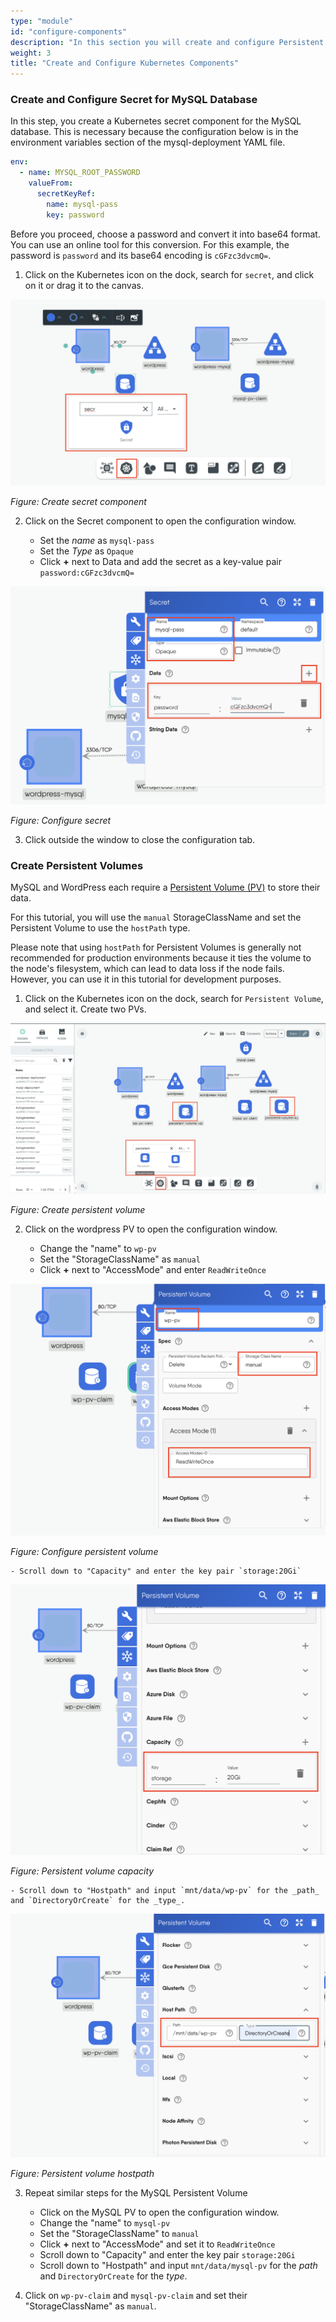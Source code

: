 ```yaml
---
type: "module"
id: "configure-components"
description: "In this section you will create and configure Persistent Volumes, Persistent Volume Claims and a Secret for the Database."
weight: 3
title: "Create and Configure Kubernetes Components"
---
```


### Create and Configure Secret for MySQL Database

In this step, you create a Kubernetes secret component for the MySQL database. This is necessary because the configuration below is in the environment variables section of the mysql-deployment YAML file.

```yaml
env:
  - name: MYSQL_ROOT_PASSWORD
    valueFrom:
      secretKeyRef:
        name: mysql-pass
        key: password
```

Before you proceed, choose a password and convert it into base64 format. You can use an online tool for this conversion. For this example, the password is `password` and its base64 encoding is `cGFzc3dvcmQ=`.

1. Click on the Kubernetes icon on the dock, search for `secret`, and click on it or drag it to the canvas.

![wp8](wp8.png)

_Figure: Create secret component_

2. Click on the Secret component to open the configuration window.

   - Set the _name_ as `mysql-pass`
   - Set the _Type_ as `Opaque`
   - Click **+** next to Data and add the secret as a key-value pair `password:cGFzc3dvcmQ=`

![wp9](wp9.png)

_Figure: Configure secret_

3. Click outside the window to close the configuration tab.

### Create Persistent Volumes

MySQL and WordPress each require a [Persistent Volume (PV)](https://kubernetes.io/docs/concepts/storage/persistent-volumes/) to store their data.

For this tutorial, you will use the `manual` StorageClassName and set the Persistent Volume to use the `hostPath` type.

Please note that using `hostPath` for Persistent Volumes is generally not recommended for production environments because it ties the volume to the node's filesystem, which can lead to data loss if the node fails. However, you can use it in this tutorial for development purposes.

1. Click on the Kubernetes icon on the dock, search for `Persistent Volume`, and select it. Create two PVs.

![wp10](wp10.png)

_Figure: Create persistent volume_

2. Click on the wordpress PV to open the configuration window.

   - Change the "name" to `wp-pv`
   - Set the "StorageClassName" as `manual`
   - Click **+** next to "AccessMode" and enter `ReadWriteOnce`

![wp11](wp11.png)

_Figure: Configure persistent volume_

    - Scroll down to "Capacity" and enter the key pair `storage:20Gi`

![wp12](wp12.png)

_Figure: Persistent volume capacity_

    - Scroll down to "Hostpath" and input `mnt/data/wp-pv` for the _path_ and `DirectoryOrCreate` for the _type_.

![wp13](wp13.png)

_Figure: Persistent volume hostpath_

3. Repeat similar steps for the MySQL Persistent Volume

   - Click on the MySQL PV to open the configuration window.
   - Change the "name" to `mysql-pv`
   - Set the "StorageClassName" to `manual`
   - Click **+** next to "AccessMode" and set it to `ReadWriteOnce`
   - Scroll down to "Capacity" and enter the key pair `storage:20Gi`
   - Scroll down to "Hostpath" and input `mnt/data/mysql-pv` for the _path_ and `DirectoryOrCreate` for the _type_.

4. Click on `wp-pv-claim` and `mysql-pv-claim` and set their "StorageClassName" as `manual`.

